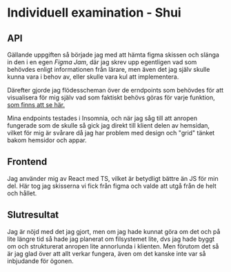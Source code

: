 # Individuell examination - Shui

## API

Gällande uppgiften så började jag med att hämta figma skissen och slänga in den i en egen *Figma Jam*, där jag skrev upp egentligen vad som behövdes enligt informationen från lärare, men även det jag själv skulle kunna vara i behov av, eller skulle vara kul att implementera.

Därefter gjorde jag flödesscheman över de erndpoints som behövdes för att visualisera för mig själv vad som faktiskt behövs göras för varje funktion, [som finns att se här.](./flow-schemas.md)

Mina endpoints testades i Insomnia, och när jag såg till att anropen fungerade som de skulle så gick jag direkt till klient delen av hemsidan, vilket för mig är svårare då jag har problem med design och "grid" tänket bakom hemsidor och appar.

## Frontend

Jag använder mig av React med TS, vilket är betydligt bättre än JS för min del. Här tog jag skisserna vi fick från figma och valde att utgå från de helt och hållet.

## Slutresultat

Jag är nöjd med det jag gjort, men om jag hade kunnat göra om det och på lite längre tid så hade jag planerat om filsystemet lite, dvs jag hade byggt om och strukturerat anropen lite annorlunda i klienten. Men förutom det så är jag glad över att allt verkar fungera, även om det kanske inte var så inbjudande för ögonen.
